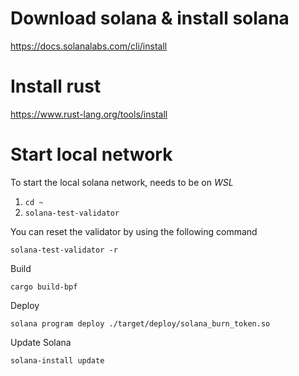 # Download solana & install solana

https://docs.solanalabs.com/cli/install

# Install rust

https://www.rust-lang.org/tools/install

# Start local network

To start the local solana network, needs to be on _WSL_

1. `cd ~`
2. `solana-test-validator`

You can reset the validator by using the following command

`solana-test-validator -r`

Build

`cargo build-bpf`

Deploy

`solana program deploy ./target/deploy/solana_burn_token.so`

Update Solana

`solana-install update`
